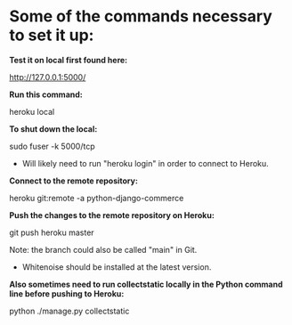 
# Some of the commands necessary to set it up:

**Test it on local first found here:**

 http://127.0.0.1:5000/

**Run this command:**

heroku local

**To shut down the local:**

sudo fuser -k 5000/tcp

* Will likely need to run "heroku login" in order to connect to Heroku.

**Connect to the remote repository:**

heroku git:remote -a python-django-commerce

**Push the changes to the remote repository on Heroku:**

git push heroku master

Note: the branch could also be called "main" in Git.

* Whitenoise should be installed at the latest version.

**Also sometimes need to run collectstatic locally in the Python command line before pushing to Heroku:**

python ./manage.py collectstatic
